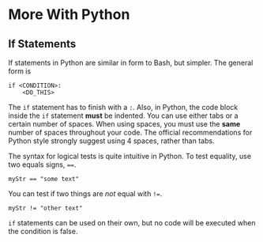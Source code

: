# More With Python

## If Statements

If statements in Python are similar in form to Bash, but simpler. The general form is

```
if <CONDITION>:
    <DO_THIS>
```

The `if` statement has to finish with a `:`. Also, in Python, the code block inside the `if` statement __must__ be indented. You can use either tabs or a certain number of spaces. When using spaces, you must use the __same__ number of spaces throughout your code. The official recommendations for Python style strongly suggest using 4 spaces, rather than tabs.

The syntax for logical tests is quite intuitive in Python. To test equality, use two equals signs, `==`.

`myStr == "some text"`

You can test if two things are _not_ equal with `!=`.

`myStr != "other text"`

`if` statements can be used on their own, but no code will be executed when the condition is false.
